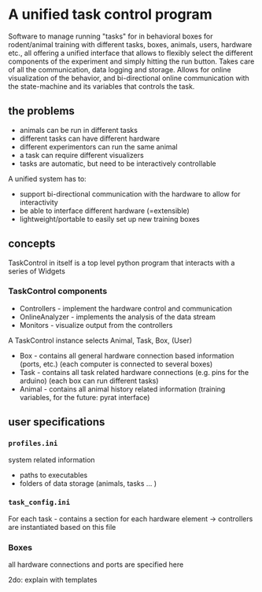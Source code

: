 # A unified task control program
Software to manage running "tasks" for in behavioral boxes for rodent/animal training with different tasks, boxes, animals, users, hardware etc., all offering a unified interface that allows to flexibly select the different components of the experiment and simply hitting the run button. Takes care of all the communication, data logging and storage. Allows for online visualization of the behavior, and bi-directional online communication with the state-machine and its variables that controls the task. 

## the problems
+ animals can be run in different tasks
+ different tasks can have different hardware
+ different experimentors can run the same animal
+ a task can require different visualizers
+ tasks are automatic, but need to be interactively controllable

A unified system has to:
+ support bi-directional communication with the hardware to allow for interactivity
+ be able to interface different hardware (=extensible)
+ lightweight/portable to easily set up new training boxes

## concepts
TaskControl in itself is a top level python program that interacts with a series of Widgets
### TaskControl components
+ Controllers - implement the hardware control and communication
+ OnlineAnalyzer - implements the analysis of the data stream
+ Monitors - visualize output from the controllers

A TaskControl instance selects Animal, Task, Box, (User)
+ Box - contains all general hardware connection based information (ports, etc.) (each computer is connected to several boxes)
+ Task - contains all task related hardware connections (e.g. pins for the arduino) (each box can run different tasks)
+ Animal - contains all animal history related information (training variables, for the future: pyrat interface)

## user specifications
### `profiles.ini`
system related information
+ paths to executables
+ folders of data storage (animals, tasks ... )

### `task_config.ini`
For each task - contains a section for each hardware element
-> controllers are instantiated based on this file

### Boxes
all hardware connections and ports are specified here

2do: explain with templates
